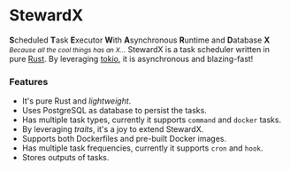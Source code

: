 # StewardX

**S**cheduled **T**ask **E**xecutor **W**ith **A**synchronous **R**untime and **D**atabase **X**
<small>*Because all the cool things has an X...*</small>
StewardX is a task scheduler written in pure [Rust](https://www.rust-lang.org/). By leveraging [tokio](https://tokio.rs/), it is asynchronous and blazing-fast!

### Features
 - It's pure Rust and *lightweight*.
 - Uses PostgreSQL as database to persist the tasks.
 - Has multiple task types, currently it supports `command` and `docker` tasks.
 - By leveraging *traits*, it's a joy to extend StewardX.
 - Supports both Dockerfiles and pre-built Docker images.
 - Has multiple task frequencies, currently it supports `cron` and `hook`.
 - Stores outputs of tasks.


